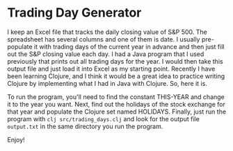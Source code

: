 # Trading Day Generator

I keep an Excel file that tracks the daily closing value of S&P 500.  The
spreadsheet has several columns and one of them is date.  I usually pre-
populate it with trading days of the current year in advance and then just
fill out the S&P closing value each day.  I had a Java program that I used
previously that prints out all trading days for the year.  I would then take
this output file and just load it into Excel as my starting point.  Recently
I have been learning Clojure, and I think it would be a great idea to practice
writing Clojure by implementing what I had in Java with Clojure.  So, here it 
is.

To run the program, you'll need to find the constant THIS-YEAR and change
it to the year you want.  Next, find out the holidays of the stock exchange
for that year and populate the Clojure set named HOLIDAYS.  Finally, just
run the program with `clj src/trading_days.clj` and look for the output file 
`output.txt` in the same directory you run the program.

Enjoy!